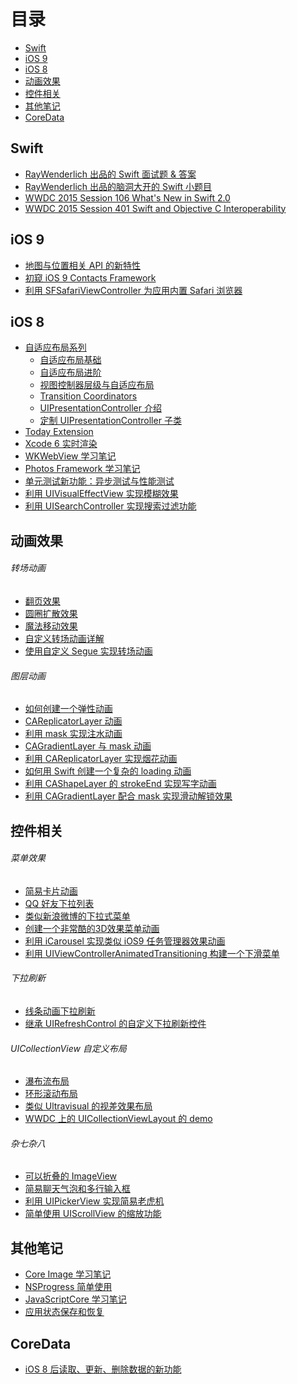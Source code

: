 # 目录

- [Swift](#Swift)
- [iOS 9](#iOS_9)
- [iOS 8](#iOS_8)
- [动画效果](#Animations)
- [控件相关](#Controls)
- [其他笔记](#Other)
- [CoreData](#CoreData)

<a name="Swift"></a>
## Swift

- [RayWenderlich 出品的 Swift 面试题 & 答案](https://github.com/949478479/Learning-Notes/tree/Swift-Interview-Questions-and-Answers)
- [RayWenderlich 出品的脑洞大开的 Swift 小题目](https://github.com/949478479/Learning-Notes/tree/Are-You-a-Swift-Ninja)
- [WWDC 2015 Session 106 What's New in Swift 2.0](https://github.com/949478479/Learning-Notes/tree/WWDC-2015-Session-106-What%E2%80%99s-New-in-Swift)
- [WWDC 2015 Session 401 Swift and Objective C Interoperability](https://github.com/949478479/Learning-Notes/tree/WWDC-2015-Session-401-Swift-and-Objective-C-Interoperability)

<a name="iOS_9"></a>
## iOS 9

- [地图与位置相关 API 的新特性](https://github.com/949478479/Learning-Notes/tree/Location-and-Mapping-in-iOS-9)
- [初窥 iOS 9 Contacts Framework](https://github.com/949478479/Learning-Notes/tree/A-First-Look-at-Contacts-Framework-in-iOS-9)
- [利用 SFSafariViewController 为应用内置 Safari 浏览器](https://github.com/949478479/Learning-Notes/tree/SFSafariViewControllerDemo)

<a name="iOS_8"></a>
## iOS 8

- [自适应布局系列]()
    - [自适应布局基础](https://github.com/949478479/iOS-8-by-Tutorials-Study-Notes/tree/Beginning-Adaptive-Layout)
    - [自适应布局进阶](https://github.com/949478479/iOS-8-by-Tutorials-Study-Notes/tree/Intermediate-Adaptive-Layout)
    - [视图控制器层级与自适应布局](https://github.com/949478479/iOS-8-by-Tutorials-Study-Notes/tree/Adaptive-View-Controller-Hierarchies)
    - [Transition Coordinators](https://github.com/949478479/iOS-8-by-Tutorials-Study-Notes/tree/Transition-Coordinators)
    - [UIPresentationController 介绍](https://github.com/949478479/iOS-8-by-Tutorials-Study-Notes/tree/Introducing-Presentation-Controllers)
    - [定制 UIPresentationController 子类](https://github.com/949478479/iOS-8-by-Tutorials-Study-Notes/tree/Custom-Presentations)
- [Today Extension](https://github.com/949478479/iOS-8-by-Tutorials-Study-Notes/tree/Today-Extension)
- [Xcode 6 实时渲染](https://github.com/949478479/iOS-8-by-Tutorials-Study-Notes/tree/Beginning-Live-Rendering)
- [WKWebView 学习笔记](https://github.com/949478479/iOS-8-by-Tutorials-Study-Notes/tree/WKWebView)
- [Photos Framework 学习笔记](https://github.com/949478479/iOS-8-by-Tutorials-Study-Notes/tree/Photos-Framework)
- [单元测试新功能：异步测试与性能测试](https://github.com/949478479/iOS-8-by-Tutorials-Study-Notes/tree/Asynchronous-And-Performance-Testing)
- [利用 UIVisualEffectView 实现模糊效果](https://github.com/949478479/iOS-8-by-Tutorials-Study-Notes/tree/Visual-Effects)
- [利用 UISearchController 实现搜索过滤功能](https://github.com/949478479/Learning-Notes/tree/UISearchControllerDemo)

<a name="Animations"></a>
## 动画效果

###### 转场动画

- [翻页效果](https://github.com/949478479/Learning-Notes/tree/FlipTransionAnimation)
- [圆圈扩散效果](https://github.com/949478479/Learning-Notes/tree/PingTransitionAnimation)
- [魔法移动效果](https://github.com/949478479/Learning-Notes/tree/MagicMoveAnimation)
- [自定义转场动画详解](https://github.com/949478479/Programming-Guide-for-iOS/blob/View-Controller-Programming-Guide-for-iOS/Part-%E2%85%A2-Presentations-and-Transitions/Customizing-the-Transition-Animations/Customizing-the-Transition-Animations.md)
- [使用自定义 Segue 实现转场动画](https://github.com/949478479/Learning-Notes/tree/CustomSegue)

###### 图层动画

- [如何创建一个弹性动画](https://github.com/949478479/Learning-Notes/tree/How-To-Create-an-Elastic-Animation-with-Swift)
- [CAReplicatorLayer 动画](https://github.com/949478479/Learning-Notes/tree/Creating-animations-with-CAReplicatorLayer)
- [利用 mask 实现注水动画](https://github.com/949478479/Learning-Notes/tree/MaskAnimationDemo)
- [CAGradientLayer 与 mask 动画](https://github.com/949478479/Learning-Notes/tree/Fun-with-Gradients-and-Masks)
- [利用 CAReplicatorLayer 实现烟花动画](https://github.com/949478479/Learning-Notes/tree/UberworksAnimation)
- [如何用 Swift 创建一个复杂的 loading 动画](https://github.com/949478479/Learning-Notes/tree/SBLoader)
- [利用 CAShapeLayer 的 strokeEnd 实现写字动画](https://github.com/949478479/Learning-Notes/tree/WritingAnimation)
- [利用 CAGradientLayer 配合 mask 实现滑动解锁效果](https://github.com/949478479/Learning-Notes/tree/SlideToUnlock)

<a name="Controls"></a>
## 控件相关

###### 菜单效果

- [简易卡片动画](https://github.com/949478479/Animations-Study/tree/CardAnimation)
- [QQ 好友下拉列表](https://github.com/949478479/Learning-Notes/tree/QQFriendListDemo)
- [类似新浪微博的下拉式菜单](https://github.com/949478479/Learning-Notes/tree/DropdownMenu)
- [创建一个非常酷的3D效果菜单动画](https://github.com/949478479/Animations-Study/tree/Taasky)
- [利用 iCarousel 实现类似 iOS9 任务管理器效果动画](https://github.com/949478479/Animations-Study/tree/CardAnimationByiCarousel)
- [利用 UIViewControllerAnimatedTransitioning 构建一个下滑菜单](https://github.com/949478479/Animations-Study/tree/SlideDownMenu)

###### 下拉刷新

- [线条动画下拉刷新](https://github.com/949478479/Learning-Notes/tree/CurveRefreshControl)
- [继承 UIRefreshControl 的自定义下拉刷新控件](https://github.com/949478479/Learning-Notes/tree/Building-a-Custom-Pull-To-Refresh-Control)

###### UICollectionView 自定义布局

- [瀑布流布局](https://github.com/949478479/Learning-Notes/tree/UICollectionView-Custom-Layout-Tutorial-Pinterest)
- [环形滚动布局](https://github.com/949478479/Learning-Notes/tree/CircularCollectionView)
- [类似 Ultravisual 的视差效果布局](https://github.com/949478479/Learning-Notes/tree/Ultravisual)
- [WWDC 上的 UICollectionViewLayout 的 demo](https://github.com/949478479/Learning-Notes/tree/CollectionViewLayoutDemo)

###### 杂七杂八

- [可以折叠的 ImageView](https://github.com/949478479/Animations-Study/tree/FoldingImageView)
- [简易聊天气泡和多行输入框](https://github.com/949478479/Learning-Notes/tree/ChatUIDemo)
- [利用 UIPickerView 实现简易老虎机](https://github.com/949478479/Learning-Notes/tree/SlotMachine)
- [简单使用 UIScrollView 的缩放功能](https://github.com/949478479/Learning-Notes/tree/UIScrollViewZoomDemo)

<a name="Other"></a>
## 其他笔记

- [Core Image 学习笔记](https://github.com/949478479/Learning-Notes/tree/CoreImageNotes)
- [NSProgress 简单使用](https://github.com/949478479/Learning-Notes/tree/NSProgressDemo)
- [JavaScriptCore 学习笔记](https://github.com/949478479/Learning-Notes/tree/JavaScriptCore)
- [应用状态保存和恢复](https://github.com/949478479/Programming-Guide-for-iOS/blob/App-Programming-Guide-for-iOS/Strategies-for-Implementing-Specific-App-Features/Preserving-Your-App%E2%80%99s-Visual-Appearance-Across-Launches.md)

<a name="CoreData"></a>
## CoreData

- [iOS 8 后读取、更新、删除数据的新功能](https://github.com/949478479/Learning-Notes/blob/CoreData/CoreData_fetching_new_features.md)
